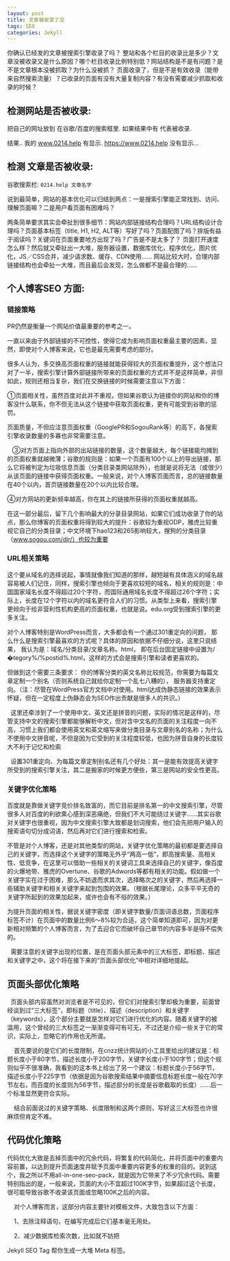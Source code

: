 ```yaml
---
layout: post
title: 文章被收录了没
tags: SEO
categories: Jekyll
---
```







你确认已经发的文章被搜索引擎收录了吗？
整站和各个栏目的收录比是多少？文章没被收录又是什么原因？哪个栏目收录比例特别低？网站结构是不是有问题？是不是文章根本没被抓取？为什么没被抓？
页面收录了，但是不是有效收录（能带来自然搜索流量）？已收录的页面有没有大量复制内容？有没有需要减少抓取和收录的时候？





## 检测网站是否被收录:


把自己的网址放到 在谷歌/百度的搜索框里. 
如果结果中有 代表被收录. 


结果.. 我的 www.0214.help 有显示. 
https://www.0214.help 没有显示...





## 检测 文章是否被收录:
谷歌搜索栏: 
`0214.help 文章名字`








说到最简单，网站的基本优化可以归结到两点：一是搜索引擎能正常找到、访问、理解页面嘛？二是用户看页面有困难吗？




两条简单要求其实会牵扯到很多细节：网站内部链接结构合理吗？URL结构设计合理吗？页面基本标签（title, H1, H2, ALT等）写好了吗？页面配图了吗？排版有益于阅读吗？关键词在页面重要地方出现了吗？广告是不是太多了？
页面打开速度怎么样？然后就又牵扯出一大堆，服务器设置，数据库优化，程序优化，图片优化，JS／CSS合并，减少请求数、缓存、CDN使用……
网站比较大时，合理内部链接结构也会牵扯一大堆，而且最后会发现，怎么做都不是最合理的……
































## 个人博客SEO 方面:



### 链接策略




PR仍然是衡量一个网站价值最重要的参考之一。

一直以来由于外部链接的不可控性，使得它成为影响页面权重最主要的因素，显然，即使对个人博客来说，它也是最先需要考虑的部分。


很多人认为，多交换高页面权重的链接就能获得较大的页面权重提升，这个想法只对了一半，搜索引擎计算外部链接所带来的页面权重的方式并不是这样简单，非但如此，规则还相当复杂，我们在交换链接的时候需要注意以下方面：


 ①页面相关性，虽然百度对此并不重视，但如果谷歌认为链接你的网站和你的博客没什么联系，你不但无法从这个链接中获取页面权重，更有可能受到谷歌的惩罚。



页面质量，不但应注意页面权重（GooglePR和SogouRank等）的高下，各搜索引擎收录数量的多寡也非常需要注意。


   ③对方页面上指向外部的出站链接的数量，这个数量越大，每个链接能均摊到的页面权重就越微薄；谷歌的规则是：如果一个页面有100个以上的导出链接，那么它将被判定为垃圾信息页面（分类目录类网站除外），也就是说将无法（或很少）从该页面的链接中获得页面权重。一般来说，对个人博客页面而言，总的链接数量在40个以内，首页链接数量在20个以内比较合理。



④对方网站的更新频率越高，你在其上的链接所获得的页面权重就越高。


在这一部分最后，留下几个影响最大的分录目录网站，如果它们成功收录了你的站点，那么你博客的页面权重将得到较大的提升：谷歌较为重视ODP，雅虎比较重视它自己的分类目录；中文环境下hao123和265影响较大，搜狗的分类目录（www.sogou.com/dir/）也较为重要






























### URL相关策略

这个要从域名的选择说起，事情就像我们知道的那样，越短越有具体涵义的域名越容易被人们记住，同样，搜索引擎也倾向于更喜欢较短的域名，相关的规则是：中国国家域名长度不得超过20个字符，而国际通用域名长度不得超过26个字符；实际上，长度在12个字符以内的域名更符合人们的习惯。从类型上来看，搜索引擎更倾向于给非营利性机构更高的页面权重，也就是说。edu.org受到搜索引擎的更多关注。


对个人博客特别是WordPress而言，大多都会有一个通过301重定向的问题，
那么什么是搜索引擎最喜欢的方式呢？具体的原因和依据不仔细分说，这里只说结果，
我认为是：域名/分类目录/文章名称。html，
即在后台固定链接中设置为/�tegory%/%postid%.html，这样的方式会是搜索引擎和读者更喜欢的。

但做到这个需要三条要求：
你的博客分类的英文名称比较规范，你需要为每篇文章定制一个别名（否则系统自己就给你定制一个乱七八糟的），
服务器支持重定向。（注：尽管在WordPress官方文档中对使用。html达成伪静态链接的效果表示怀疑，但在一定程度上伪静态会为SEO作出贡献是很多人的共识。）


  这里还牵涉到了一个使用中文、英文还是拼音的问题，实际的情况是这样的，尽管支持中文的搜索引擎都能够解析中文，但对含中文名的页面的关注程度一向不高，习惯上我们都会使用英文和英文缩写来做分类目录与文章别名的名称；为什么不使用中文拼音呢，不但是因为它受到的关注程度较低，也因为拼音自身的长度较大不利于记忆和检索


  设置301重定向、为每篇文章定制别名还有几个好处：其一是能有效提高关键字所受到的搜索引擎关注，其二是搬家的时候更方便些，第三是网站的安全性更高。












### 关键字优化策略

百度就是靠做关键字竞价排名致富的，而它目前是排名第一的中文搜索引擎，尽管很多人对百度的利欲熏心感到深恶痛绝，但我们不大可能绕过关键字……其实谷歌对关键字也很重视，因为中文搜索引擎大致都是划词搜索，他们会先把用户输入的搜索语句切分成词语，然后再对它们进行搜索和检索。




不管是对个人博客，还是对其他类型的网站，关键字优化策略的最初都是要选择自己的关键字，而选择这个关键字的策略无外乎“两高一低”，即高搜索量、高相关性、低竞争，在这里可以借助一些相关的关键词工具来选择自己的关键字，像百度的火爆地带、雅虎的Overtune、谷歌的Adwords等都有相关的功能。假如做一个关键字实在过于困难，那么不妨退而求其次，选择略次之的关键字，然后再选择一些辅助关键字和相关关键字来起到包围的效果。（根据长尾理论，众多平平无奇的关键字所起到的效果加起来，或许也会有不俗的效果。）


为提升页面的相关性，据说关键字密度（即关键字数量/页面词语总数，页面程序标签不计）在页面中的数量比例6～8%较为合适，这个简单知道即可，因为对更新相对频繁的个人博客而言，为了去迎合它而破坏自己章节的内容多半是得不偿失的。

  需要注意的关键字出现的位置，是在页面头部元素中的三大标签，即标题、描述和关键字之中，这个将在接下来的“页面头部优化”中相对详细地提起。







## 页面头部优化策略



  页面头部内容虽然对浏览者是不可见的，但它们对搜索引擎却极为重要，前面曾经谈到过“三大标签”，即标题（title）、描述（description）和关键字（keywords），这个部分主要就是怎样对它们进行优化的内容。随着关键字的被滥用，这个曾经的三大标签之一渐渐变得可有可无，不过还是介绍一些关于它的常识，实际上，忽略它的作用也无所谓。
  
    首先要说的是它们的长度限制，在cnzz统计网站的小工具里给出的建议是：标题长度小于80字节，描述长度小于200字节，关键字长度小于100字节；但这个规则似乎不很准确，我看到的这本书上给出了另一个建议：标题长度小于56字节，描述长度小于225字节（依据是因为谷歌搜索结果中摘要信息标题长度一般在70字节左右，而百度的长度则为56字节，描述部分的长度是谷歌截取的长度）……后一个标准显然更符合实际。
  
    结合前面说过的关键字策略、长度限制和这两个原则，写好这三大标签也许很麻烦但肯定不难。





















## 代码优化策略



代码优化大致是去掉页面中的冗余代码，将繁复的代码简化，并将页面中的重要内容前置，以达到提升页面速度并赋予页面中重要内容更多的权重的目的。说到这个，我之所以不用all-in-one-seo-pack，就是因为它带来了不少冗余代码。需要特别指出的是，一般来说，页面的大小不宜超过100K字节，如果超过这个长度，很可能导致谷歌不收录该页面或忽略100K之后的内容。
  
    对个人博客而言，这部分内容主要针对模板文件，大致包含以下方面：
  
    1、去除注释语句，在编写完成后它们基本毫无用处。
  
    2、减少数据库检索次数，比如就不妨把













Jekyll SEO Tag 帮你生成一大堆 Meta 标签。









